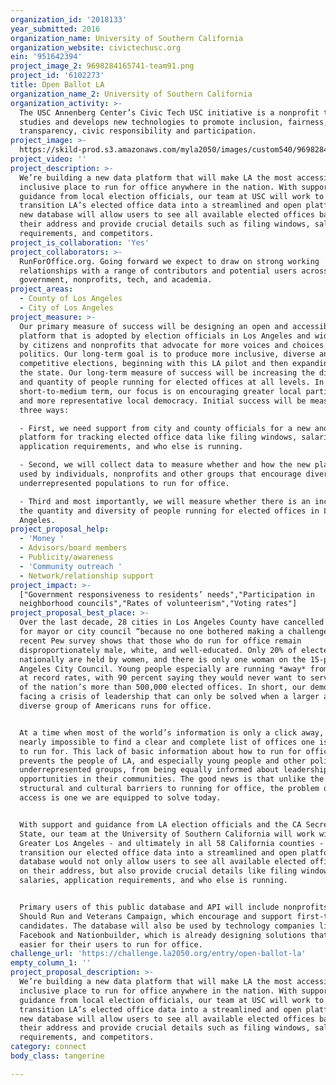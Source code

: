 ```yaml
---
organization_id: '2018133'
year_submitted: 2016
organization_name: University of Southern California
organization_website: civictechusc.org
ein: '951642394'
project_image_2: 9698284165741-team91.png
project_id: '6102273'
title: Open Ballot LA
organization_name_2: University of Southern California
organization_activity: >-
  The USC Annenberg Center’s Civic Tech USC initiative is a nonprofit that
  studies and develops new technologies to promote inclusion, fairness,
  transparency, civic responsibility and participation.
project_image: >-
  https://skild-prod.s3.amazonaws.com/myla2050/images/custom540/9698284165741-team91.png
project_video: ''
project_description: >-
  We’re building a new data platform that will make LA the most accessible and
  inclusive place to run for office anywhere in the nation. With support and
  guidance from local election officials, our team at USC will work to
  transition LA’s elected office data into a streamlined and open platform. This
  new database will allow users to see all available elected offices based on
  their address and provide crucial details such as filing windows, salaries,
  requirements, and competitors.
project_is_collaboration: 'Yes'
project_collaborators: >-
  RunForOffice.org. Going forward we expect to draw on strong working
  relationships with a range of contributors and potential users across
  government, nonprofits, tech, and academia.
project_areas:
  - County of Los Angeles
  - City of Los Angeles
project_measure: >-
  Our primary measure of success will be designing an open and accessible
  platform that is adopted by election officials in Los Angeles and widely used
  by citizens and nonprofits that advocate for more voices and choices in
  politics. Our long-term goal is to produce more inclusive, diverse and
  competitive elections, beginning with this LA pilot and then expanding across
  the state. Our long-term measure of success will be increasing the diversity
  and quantity of people running for elected offices at all levels. In the
  short-to-medium term, our focus is on encouraging greater local participation
  and more representative local democracy. Initial success will be measured in
  three ways:

  - First, we need support from city and county officials for a new and open
  platform for tracking elected office data like filing windows, salaries,
  application requirements, and who else is running.

  - Second, we will collect data to measure whether and how the new platform is
  used by individuals, nonprofits and other groups that encourage diverse and
  underrepresented populations to run for office. 

  - Third and most importantly, we will measure whether there is an increase in
  the quantity and diversity of people running for elected offices in Los
  Angeles.
project_proposal_help:
  - 'Money '
  - Advisors/board members
  - Publicity/awareness
  - 'Community outreach '
  - Network/relationship support
project_impact: >-
  ["Government responsiveness to residents’ needs","Participation in
  neighborhood councils","Rates of volunteerism","Voting rates"]
project_proposal_best_place: >-
  Over the last decade, 28 cities in Los Angeles County have cancelled elections
  for mayor or city council “because no one bothered making a challenge.” A
  recent Pew survey shows that those who do run for office remain
  disproportionately male, white, and well-educated. Only 20% of elected offices
  nationally are held by women, and there is only one woman on the 15-person Los
  Angeles City Council. Young people especially are running *away* from office
  at record rates, with 90 percent saying they would never want to serve in any
  of the nation’s more than 500,000 elected offices. In short, our democracy is
  facing a crisis of leadership that can only be solved when a larger and more
  diverse group of Americans runs for office. 


  At a time when most of the world’s information is only a click away, it is
  nearly impossible to find a clear and complete list of offices one is eligible
  to run for. This lack of basic information about how to run for office
  prevents the people of LA, and especially young people and other politically
  underrepresented groups, from being equally informed about leadership
  opportunities in their communities. The good news is that unlike the major
  structural and cultural barriers to running for office, the problem of data
  access is one we are equipped to solve today. 


  With support and guidance from LA election officials and the CA Secretary of
  State, our team at the University of Southern California will work within
  Greater Los Angeles - and ultimately in all 58 California counties - to
  transition our elected office data into a streamlined and open platform. The
  database would not only allow users to see all available elected offices based
  on their address, but also provide crucial details like filing windows,
  salaries, application requirements, and who else is running.


  Primary users of this public database and API will include nonprofits like She
  Should Run and Veterans Campaign, which encourage and support first-time
  candidates. The database will also be used by technology companies like
  Facebook and Nationbuilder, which is already designing solutions that make it
  easier for their users to run for office.
challenge_url: 'https://challenge.la2050.org/entry/open-ballot-la'
empty_column_1: ''
project_proposal_description: >-
  We’re building a new data platform that will make LA the most accessible and
  inclusive place to run for office anywhere in the nation. With support and
  guidance from local election officials, our team at USC will work to
  transition LA’s elected office data into a streamlined and open platform. This
  new database will allow users to see all available elected offices based on
  their address and provide crucial details such as filing windows, salaries,
  requirements, and competitors.
category: connect
body_class: tangerine

---
```

